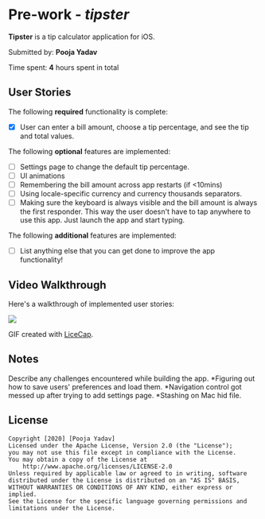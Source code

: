 # Pre-work - *tipster*

**Tipster** is a tip calculator application for iOS.

Submitted by: **Pooja Yadav**

Time spent: **4** hours spent in total

## User Stories

The following **required** functionality is complete:

* [x] User can enter a bill amount, choose a tip percentage, and see the tip and total values.

The following **optional** features are implemented:
* [ ] Settings page to change the default tip percentage.
* [ ] UI animations
* [ ] Remembering the bill amount across app restarts (if <10mins)
* [ ] Using locale-specific currency and currency thousands separators.
* [ ] Making sure the keyboard is always visible and the bill amount is always the first responder. This way the user doesn't have to tap anywhere to use this app. Just launch the app and start typing.

The following **additional** features are implemented:

- [ ] List anything else that you can get done to improve the app functionality!

## Video Walkthrough 

Here's a walkthrough of implemented user stories:

<img src=https://gyazo.com/a87ed628e185d66a0ff2f02a00d3d7de />

GIF created with [LiceCap](http://www.gyazo.com/).

## Notes

Describe any challenges encountered while building the app.
*Figuring out how to save users' preferences and load them.
*Navigation control got messed up after trying to add settings page.
*Stashing on Mac hid file.
## License
    Copyright [2020] [Pooja Yadav]
    Licensed under the Apache License, Version 2.0 (the "License");
    you may not use this file except in compliance with the License.
    You may obtain a copy of the License at
        http://www.apache.org/licenses/LICENSE-2.0
    Unless required by applicable law or agreed to in writing, software
    distributed under the License is distributed on an "AS IS" BASIS,
    WITHOUT WARRANTIES OR CONDITIONS OF ANY KIND, either express or implied.
    See the License for the specific language governing permissions and
    limitations under the License.
